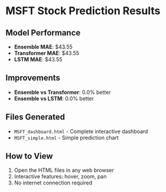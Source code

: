 
# MSFT Stock Prediction Results

## Model Performance
- **Ensemble MAE**: $43.55
- **Transformer MAE**: $43.55  
- **LSTM MAE**: $43.55

## Improvements
- **Ensemble vs Transformer**: 0.0% better
- **Ensemble vs LSTM**: 0.0% better

## Files Generated
- `MSFT_dashboard.html` - Complete interactive dashboard
- `MSFT_simple.html` - Simple prediction chart

## How to View
1. Open the HTML files in any web browser
2. Interactive features: hover, zoom, pan
3. No internet connection required
